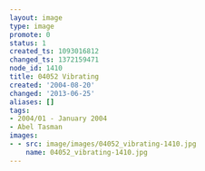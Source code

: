 ```yaml
---
layout: image
type: image
promote: 0
status: 1
created_ts: 1093016812
changed_ts: 1372159471
node_id: 1410
title: 04052 Vibrating
created: '2004-08-20'
changed: '2013-06-25'
aliases: []
tags:
- 2004/01 - January 2004
- Abel Tasman
images:
- - src: image/images/04052_vibrating-1410.jpg
    name: 04052_vibrating-1410.jpg
---
```



